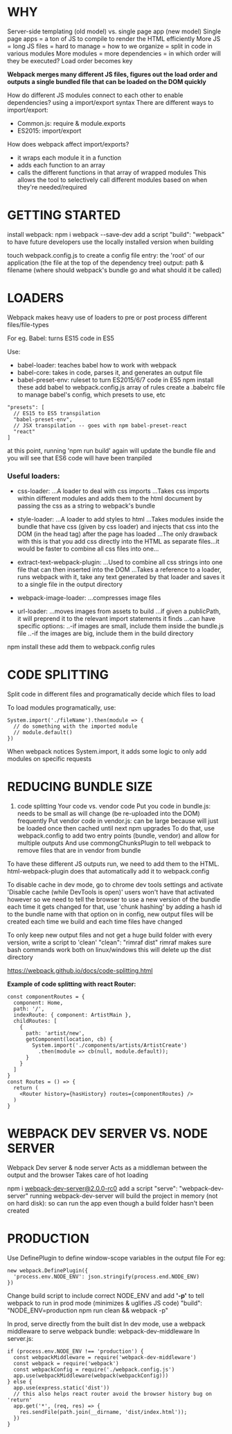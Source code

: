 # WHY
Server-side templating (old model) vs. single page app (new model)
Single page apps = a ton of JS to compile to render the HTML efficiently
More JS = long JS files = hard to manage = how to we organize = split in code in various modules
More modules = more dependencies = in which order will they be executed? Load order becomes key

**Webpack merges many different JS files, figures out the load order and outputs a single bundled file that can be loaded on the DOM quickly**

How do different JS modules connect to each other to enable dependencies? using a import/export syntax
There are different ways to import/export:
- Common.js: require & module.exports
- ES2015: import/export

How does webpack affect import/exports?
- it wraps each module it in a function
- adds each function to an array
- calls the different functions in that array of wrapped modules
This allows the tool to selectively call different modules based on when they're needed/required


# GETTING STARTED
install webpack:
npm i webpack --save-dev
add a script "build": "webpack" to have future developers use the locally installed version when building

touch webpack.config.js to create a config file
entry: the 'root' of our application (the file at the top of the dependency tree)
output: path & filename (where should webpack's bundle go and what should it be called)

# LOADERS

Webpack makes heavy use of loaders to pre or post process different files/file-types

For eg. Babel:
turns ES15 code in ES5

Use:
- babel-loader: teaches babel how to work with webpack
- babel-core: takes in code, parses it, and generates an output file
- babel-preset-env: ruleset to turn ES2015/6/7 code in ES5
npm install these
add babel to webpack.config.js array of rules
create a .babelrc file to manage babel's config, which presets to use, etc
```
"presets": [
  // ES15 to ES5 transpilation
  "babel-preset-env",
  // JSX transpilation -- goes with npm babel-preset-react
  "react"
]
```

at this point, running 'npm run build' again will update the bundle file and you will see that ES6 code will have been tranpiled

### Useful loaders:

- css-loader:
...A loader to deal with css imports
...Takes css imports within different modules and adds them to the html document by passing the css as a string to webpack's bundle

- style-loader:
...A loader to add styles to html
...Takes modules inside the bundle that have css (given by css loader) and injects that css into the DOM (in the head tag) after the page has loaded
...The only drawback with this is that you add css directly into the HTML as separate files...it would be faster to combine all css files into one...

- extract-text-webpack-plugin:
...Used to combine all css strings into one file that can then inserted into the DOM
...Takes a reference to a loader, runs webpack with it, take any text generated by that loader and saves it to a single file in the output directory

- webpack-image-loader:
...compresses image files

- url-loader:
...moves images from assets to build
...if given a publicPath, it will preprend it to the relevant import statements it finds
...can have specific options:
..-if images are small, include them inside the bundle.js file
..-if the images are big, include them in the build directory

npm install these
add them to webpack.config rules

# CODE SPLITTING
Split code in different files and programatically decide which files to load

To load modules programatically, use:
```
System.import('./fileName').then(module => {
  // do something with the imported module
  // module.default()
})
```
When webpack notices System.import, it adds some logic to only add modules on specific requests

# REDUCING BUNDLE SIZE

1. code splitting
Your code vs. vendor code
Put you code in bundle.js: needs to be small as will change (be re-uploaded into the DOM) frequently
Put vendor code in vendor.js: can be large because will just be loaded once then cached until next npm upgrades
To do that, use webpack.config to add two entry points (bundle, vendor) and allow for multiple outputs
And use commongChunksPlugin to tell webpack to remove files that are in vendor from bundle

To have these different JS outputs run, we need to add them to the HTML.
html-webpack-plugin does that automatically
add it to webpack.config

To disable cache in dev mode, go to chrome dev tools settings and activate 'Disable cache (while DevTools is open)'
users won't have that activated however so we need to tell the browser to use a new version of the bundle
each time it gets changed
for that, use 'chunk hashing' by adding a hash id to the bundle name
with that option on in config, new output files will be created each time we build and each time files have changed

To only keep new output files and not get a huge build folder with every version, write a script to 'clean'
"clean": "rimraf dist"
rimraf makes sure bash commands work both on linux/windows
this will delete up the dist directory

https://webpack.github.io/docs/code-splitting.html


**Example of code splitting with react Router:**
```
const componentRoutes = {
  component: Home,
  path: '/',
  indexRoute: { component: ArtistMain },
  childRoutes: [
    {
      path: 'artist/new',
      getComponent(location, cb) {
        System.import('./components/artists/ArtistCreate')
          .then(module => cb(null, module.default));
      }
    }
  ]
}
const Routes = () => {
  return (
    <Router history={hasHistory} routes={componentRoutes} />
  )
}
```


# WEBPACK DEV SERVER VS. NODE SERVER

Webpack Dev server & node server
Acts as a middleman between the output and the browser
Takes care of hot loading

npm i webpack-dev-server@2.0.0-rc0
add a script "serve": "webpack-dev-server"
running webpack-dev-server will build the project in memory (not on hard disk): so can run the app even though a build folder hasn't been created

# PRODUCTION

Use DefinePlugin to define window-scope variables in the output file
For eg:
```
new webpack.DefinePlugin({
  'process.env.NODE_ENV': json.stringify(process.end.NODE_ENV)
})
```
Change build script to include correct NODE_ENV
and add **'-p'** to tell webpack to run in prod mode (minimizes & uglifies JS code)
"build": "NODE_ENV=production npm run clean && webpack -p"

In prod, serve directly from the built dist
In dev mode, use a webpack middleware to serve webpack bundle: webpack-dev-middleware
In server.js:
```
if (process.env.NODE_ENV !== 'production') {
  const webpackMiddleware = require('webpack-dev-middleware')
  const webpack = require('webpack')
  const webpackConfig = require('./webpack.config.js')
  app.use(webpackMiddleware(webpack(webpackConfig)))
} else {
  app.use(express.static('dist'))
  // this also helps react router avoid the browser history bug on 'return'
  app.get('*', (req, res) => {
    res.sendFile(path.join(__dirname, 'dist/index.html'));
  })
}
```
